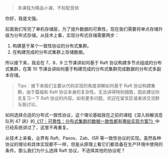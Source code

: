 > 本课程为精品小课，不标配音频

你好，我是文强。

前面我们写完了单机存储层，为了提升数据的可靠性，现在我们需要将单点存储升级为分布式存储。从技术上看，实现分布式存储需要两步：

1. 构建基于某个一致性协议的分布式集群。
2. 在构建完成的分布式集群上存储数据。

所以接下来，我会在 7、8、9 三节课讲如何基于 Raft 协议构建多节点组成的分布式集群，在第 10 节课会讲如何基于构建完成的分布式集群完成数据的分布式多副本存储。

> Tips：接下来我们主要从代码实现的角度讲解如何基于 Raft 协议构建集群。由于篇幅和 Raft 协议本身的复杂性，无法讲得特别细致，因此建议你去复习一下 Raft 协议的内容。如有更多问题，欢迎在留言区或者进交流群与我讨论。

如何选择合适的分布式一致性协议，这个理论基础我在之前的课程《深入拆解消息队列 47 讲》的[《17｜可靠性：分布式集群的数据一致性都有哪些实现方案?》](https://time.geekbang.org/column/article/681965?utm_campaign=geektime_search&utm_content=geektime_search&utm_medium=geektime_search&utm_source=geektime_search&utm_term=geektime_search)中已经系统讲过了，这里不再重复。

从技术上来看，业界有 Raft、Paxos、Zab、ISR 等一致性协议的实现。虽然各种协议的理论和具体实现都不一样，但是从原理上看它们都具备在生产环境中使用的条件。那么我们为什么选择 Raft 协议，不选择其他的协议呢？